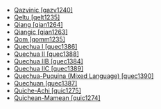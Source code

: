 - [Qazvinic [qazv1240]](tree/indo1319/indo1320/iran1269/west2794/nort3177/tati1243/tati1244/unun9881/uncl1476/qazv1240/qazv1240.ini)
- [Qeltu [qelt1235]](tree/afro1255/semi1276/west2786/cent2236/arab1394/arab1395/east2729/qelt1235/qelt1235.ini)
- [Qiang [qian1264]](tree/sino1245/burm1265/naqi1236/qian1263/qian1264/qian1264.ini)
- [Qiangic [qian1263]](tree/sino1245/burm1265/naqi1236/qian1263/qian1263.ini)
- [Qom [qomm1235]](tree/guai1249/guai1250/qomm1235/qomm1235.ini)
- [Quechua I [quec1386]](tree/quec1387/quec1386/quec1386.ini)
- [Quechua II [quec1388]](tree/quec1387/quec1388/quec1388.ini)
- [Quechua IIB [quec1384]](tree/quec1387/quec1388/quec1384/quec1384.ini)
- [Quechua IIC [quec1389]](tree/quec1387/quec1388/quec1389/quec1389.ini)
- [Quechua-Puquina (Mixed Language) [quec1390]](tree/mixe1287/quec1390/quec1390.ini)
- [Quechuan [quec1387]](tree/quec1387/quec1387.ini)
- [Quiche-Achi [quic1275]](tree/maya1287/core1254/quic1274/grea1276/core1251/quic1275/quic1275.ini)
- [Quichean-Mamean [quic1274]](tree/maya1287/core1254/quic1274/quic1274.ini)
